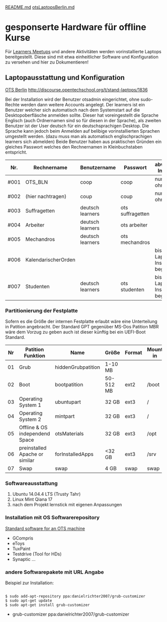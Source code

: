 [README.md](https://github.com/vonneudeck/ots-laptop-setup "zum Ursprungs online GitHub Repository")
[otsLaptopsBerlin.md](https://github.com/itbsStefan/ots-laptop-setup/blob/master/otsLaptopsBerlin.md "Open Tech School Berlin Laptops")

gesponserte Hardware für offline Kurse 
======================================

Für [Learners Meetups](http://www.meetup.com/de-DE/opentechschool-berlin) 
und andere Aktivitäten werden vorinstallierte Laptops bereitgestellt.
Diese sind mit etwa einheitlicher Software und Konfiguration zu versehen und hier zu Dokumentieren!


Laptopausstattung und Konfiguration
-----------------------------------

[OTS Berlin](http://discourse.opentechschool.org/c/chapters/berlin "Open Tech School Berlin discourse")
http://discourse.opentechschool.org/t/stand-laptops/1836

Bei der Installation wird der Benutzer otsadmin eingerichtet, ohne sudo-Rechte werden dann weitere Accounts angelegt.
Der learners ist ein Benutzer welcher sich automatisch nach dem Systemstart auf die Desktopoberfläsche anmelden sollte.
Dieser hat voreingestellt die Sprache Englisch (auch Ordnernamen sind so für diesen in der Sprache), als zweiten Benutzer ist der User deutsch für ein deutschsprachigen Desktop.
Die Sprache kann jedoch beim Anmelden auf belibige vorinstallierten Sprachen umgestellt werden.
(dazu muss man als automatisch englischprachigen learners sich abmelden)
Beide Benutzer haben aus praktischen Gründen ein gleiches Passwort welches den Rechnernamen in Kleinbuchstaben entspricht.  


| Nr.  | Rechnername         | Benutzername     | Passwort          | abweichende Installation                     |   |   |   |
|------|---------------------|------------------|-------------------|----------------------------------------------|---|---|---|
| #001 | OTS_BLN             | coop             | coop              | nur Ubuntu ohne Partition                    |   |   |   |
| #002 | (hier nachtragen)   | coup             | coup              | nur Ubuntu ohne Partition                    |   |   |   |
| #003 | Suffragetten        | deutsch learners | ots  suffragetten |                                              |   |   |   |
| #004 | Arbeiter            | deutsch learners | ots  arbeiter     |                                              |   |   |   |
| #005 | Mechandros          | deutsch learners | ots  mechandros   |                                              |   |   |   |
| #006 | KalendarischerOrden |                  |                   | bisher kein Laptop mit Installation begonnen |   |   |   |
| #007 | Studenten           | deutsch learners | ots  studenten    | bisher kein Laptop mit Installation begonnen |   |   |   |


### Partitionierung der Festplatte

  Sofern es die Größe der internen Festplatte erlaubt wäre eine Unterteilung in Patition angebracht.
  Der Standard GPT gegenüber MS-Dos Patition MBR wäre dem Vorzug zu geben auch ist dieser künftig bei ein UEFI-Boot Standard.

| Nr | Patition Funktion              | Name               | Größe      | Format | Mount in | Flags  |   |
|----|--------------------------------|--------------------|------------|--------|----------|--------|---|
| 01 | Grub                           | hiddenGrubpatition | 1-10 MB    |        |          |        |   |
| 02 | Boot                           | bootpatition       | 50-512 MB  | ext2   | /boot    |        |   |
| 03 | Operating System 1             | ubuntupart         | 32 GB      | ext3   | /        |        |   |
| 04 | Operating System 2             | mintpart           | 32 GB      | ext3   | /        |        |   |
| 05 | Offline & OS independend Space | otsMaterials       | 32 GB      | ext3   | /opt     |        |   |
| 06 | preinstalled Apache or similar | forInstalledApps   | <32 GB     | ext3   | /srv     |        |   |
| 07 | Swap                           | swap               | 4 GB       | swap   | swap     |        |   |



### Softwareausstattung 

 1. Ubuntu 14.04.4 LTS (Trusty Tahr)
 2. Linux Mint Qiana 17
 3. nach dem Projekt lernstick mit eigenen Anpassungen

### Installation mit OS Softwarerepository
[Standard software for an OTS machine](http://discourse.opentechschool.org/t/standard-software-for-an-ots-machine/1779 "Bitte aus den Seiten der OpentechSchool discourse hier her übertragen!")
  * GCompris
  * eToys
  * TuxPaint
  * Testdrive (Tool for HDs)
  * Synaptic
...

### andere Softwarepakete mit URL Angabe
Beispiel zur Installation:
<pre><code>
$ sudo add-apt-repository ppa:danielrichter2007/grub-customizer  
$ sudo apt-get update  
$ sudo apt-get install grub-customizer  
</code></pre>
  * grub-customizer  ppa:danielrichter2007/grub-customizer



